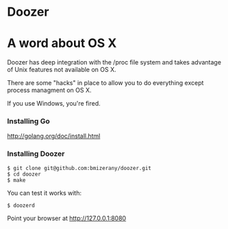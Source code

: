 # Doozer

# A word about OS X

Doozer has deep integration with the /proc file system
and takes advantage of Unix features not available on OS X.

There are some "hacks" in place to allow you to do everything
except process managment on OS X.

If you use Windows, you're fired.

### Installing Go

http://golang.org/doc/install.html

### Installing Doozer

    $ git clone git@github.com:bmizerany/doozer.git
    $ cd doozer
    $ make


You can test it works with:

    $ doozerd

Point your browser at http://127.0.0.1:8080
